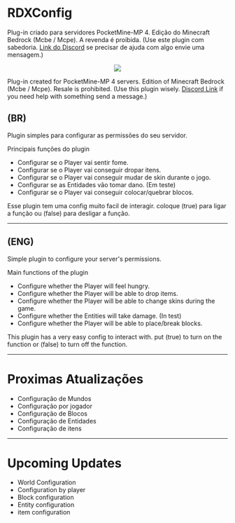                                       
                                      
# RDXConfig 
Plug-in criado para servidores PocketMine-MP 4.
Edição do Minecraft Bedrock (Mcbe / Mcpe). A revenda é proibida.
  (Use este plugin com sabedoria. [Link do Discord](https://discord.gg/aUPDRVf2FD) se precisar de ajuda com algo envie uma mensagem.)
<p align="center">   
 </a>  
   <a href="https://discord.gg/aUPDRVf2FD">  
      <img src="https://img.shields.io/discord/880157234628268062.svg?style=flat-square">  
   </a>
 </p>

Plug-in created for PocketMine-MP 4 servers.
Edition of Minecraft Bedrock (Mcbe / Mcpe). Resale is prohibited.
   (Use this plugin wisely. [Discord Link](https://discord.gg/aUPDRVf2FD) if you need help with something send a message.)
 

## (BR) 
Plugin simples para configurar as permissões do seu servidor.

Principais funções do plugin
 - Configurar se o Player vai sentir fome.
 - Configurar se o Player vai conseguir dropar itens.
 - Configurar se o Player vai conseguir mudar de skin durante o jogo.
 - Configurar se as Entidades vão tomar dano. (Em teste)
 - Configurar se o Player vai conseguir colocar/quebrar blocos.

Esse plugin tem uma config muito facil de interagir.
 coloque (true) para ligar a função ou (false) para desligar a função.

-----------------------------------------------------------------------
## (ENG) 
Simple plugin to configure your server's permissions.

Main functions of the plugin
 - Configure whether the Player will feel hungry.
 - Configure whether the Player will be able to drop items.
 - Configure whether the Player will be able to change skins during the game.
 - Configure whether the Entities will take damage. (In test)
 - Configure whether the Player will be able to place/break blocks.

This plugin has a very easy config to interact with.
 put (true) to turn on the function or (false) to turn off the function.

---------------------------------------------------------------------------
# Proximas Atualizações

- Configuração de Mundos
- Configuração por jogador
- Configuração de Blocos
- Configuração de Entidades
- Configuração de itens

---------------------------------------------------------------------------
# Upcoming Updates

- World Configuration
- Configuration by player
- Block configuration
- Entity configuration
- item configuration
